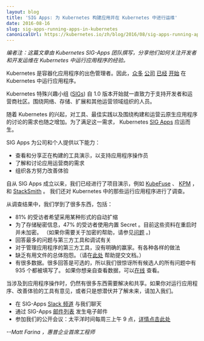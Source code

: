 ```yaml
---
layout: blog
title: 'SIG Apps: 为 Kubernetes 构建应用并在 Kubernetes 中进行运维'
date: 2016-08-16
slug: sig-apps-running-apps-in-kubernetes
canonicalUrl: https://kubernetes.io/zh/blog/2016/08/sig-apps-running-apps-in-kubernetes/
---
```


<!--
---
title: " SIG Apps: build apps for and operate them in Kubernetes "
date: 2016-08-16
slug: sig-apps-running-apps-in-kubernetes
canonicalUrl: https://kubernetes.io/blog/2016/08/sig-apps-running-apps-in-kubernetes/
url: /blog/2016/08/Sig-Apps-Running-Apps-In-Kubernetes
---
-->
<!--_Editor’s note: This post is by the Kubernetes SIG-Apps team sharing how they focus on the developer and devops experience of running applications in Kubernetes._  

Kubernetes is an incredible manager for containerized applications. Because of this, [numerous](https://kubernetes.io/blog/2016/02/sharethis-kubernetes-in-production) [companies](https://blog.box.com/blog/kubernetes-box-microservices-maximum-velocity/) [have](http://techblog.yahoo.co.jp/infrastructure/os_n_k8s/) [started](http://www.nextplatform.com/2015/11/12/inside-ebays-shift-to-kubernetes-and-containers-atop-openstack/) to run their applications in Kubernetes.  

Kubernetes Special Interest Groups ([SIGs](https://github.com/kubernetes/community/blob/master/README.md#special-interest-groups-sig)) have been around to support the community of developers and operators since around the 1.0 release. People organized around networking, storage, scaling and other operational areas.  

As Kubernetes took off, so did the need for tools, best practices, and discussions around building and operating cloud native applications. To fill that need the Kubernetes [SIG Apps](https://github.com/kubernetes/community/tree/master/sig-apps) came into existence.  

SIG Apps is a place where companies and individuals can:-->  

_编者注：这篇文章由 Kubernetes SIG-Apps 团队撰写，分享他们如何关注开发者和开发运维在 Kubernetes 中运行应用程序的经验。_

Kubernetes 是容器化应用程序的出色管理者。因此，[众多](https://kubernetes.io/blog/2016/02/sharethis-kubernetes-in-production)
[公司](https://blog.box.com/blog/kubernetes-box-microservices-maximum-velocity/)
[已经](http://techblog.yahoo.co.jp/infrastructure/os_n_k8s/)
[开始](http://www.nextplatform.com/2015/11/12/inside-ebays-shift-to-kubernetes-and-containers-atop-openstack/) 在 Kubernetes 中运行应用程序。

Kubernetes 特殊兴趣小组 ([SIGs](https://github.com/kubernetes/community/blob/master/README.md#special-interest-groups-sig))
自 1.0 版本开始就一直致力于支持开发者和运营商社区。围绕网络、存储、扩展和其他运营领域组织的人员。

随着 Kubernetes 的兴起，对工具、最佳实践以及围绕构建和运营云原生应用程序的讨论的需求也随之增加。为了满足这一需求，
Kubernetes [SIG Apps](https://github.com/kubernetes/community/tree/master/sig-apps) 应运而生。

SIG Apps 为公司和个人提供以下能力：

<!--- see and share demos of the tools being built to enable app operators
- learn about and discuss needs of app operators
- organize around efforts to improve the experience-->

- 查看和分享正在构建的工具演示，以支持应用程序操作员
- 了解和讨论应用运营商的需求
- 组织各方努力改善体验

<!--Since the inception of SIG Apps we’ve had demos of projects like [KubeFuse](https://github.com/opencredo/kubefuse), [KPM](https://github.com/kubespray/kpm), and [StackSmith](https://stacksmith.bitnami.com/). We’ve also executed on a survey of those operating apps in Kubernetes.  

From the survey results we’ve learned a number of things including:-->  

自从 SIG Apps 成立以来，我们已经进行了项目演示，例如 [KubeFuse](https://github.com/opencredo/kubefuse) 、
[KPM](https://github.com/kubespray/kpm) ，和 [StackSmith](https://stacksmith.bitnami.com/) 。 
我们还对 Kubernetes 中的那些运行应用程序进行了调查。

从调查结果中，我们学到了很多东西，包括：

<!-- - That 81% of respondents want some form of autoscaling
- To store secret information 47% of respondents use built-in secrets. At reset these are not currently encrypted. (If you want to help add encryption there is an [issue](https://github.com/kubernetes/kubernetes/issues/10439) for that.)&nbsp;
- The most responded questions had to do with 3rd party tools and debugging
- For 3rd party tools to manage applications there were no clear winners. There are a wide variety of practices
- An overall complaint about a lack of useful documentation. (Help contribute to the docs [here](https://github.com/kubernetes/kubernetes.github.io).)
- There’s a lot of data. Many of the responses were optional so we were surprised that 935 of all questions across all candidates were filled in. If you want to look at the data yourself it’s [available online](https://docs.google.com/spreadsheets/d/15SUL7QTpR4Flrp5eJ5TR8A5ZAFwbchfX2QL4MEoJFQ8/edit?usp=sharing).-->

- 81% 的受访者希望采用某种形式的自动扩缩
- 为了存储秘密信息，47% 的受访者使用内置 Secret 。目前这些资料在重启时并未加密。
（如果你需要关于加密的帮助，请参见[问题](https://github.com/kubernetes/kubernetes/issues/10439) 。)&nbsp;
- 回答最多的问题与第三方工具和调试有关
- 对于管理应用程序的第三方工具，没有明确的赢家。有各种各样的做法
- 缺乏有用文件的总体抱怨。（请在[此处](https://github.com/kubernetes/kubernetes.github.io) 帮助提交文档。）
- 有很多数据。很多回答是可选的，所以我们很惊讶所有候选人的所有问题中有 935 个都被填写了。
如果你想亲自查看数据，可以[在线](https://docs.google.com/spreadsheets/d/15SUL7QTpR4Flrp5eJ5TR8A5ZAFwbchfX2QL4MEoJFQ8/edit?usp=sharing) 查看。

<!--When it comes to application operation there’s still a lot to be figured out and shared. If you've got opinions about running apps, tooling to make the experience better, or just want to lurk and learn about what's going please come join us.-->  

当涉及到应用程序操作时，仍然有很多东西需要解决和共享。如果你对运行应用程序、改善体验的工具有意见，或者只是想潜伏并了解未来，请加入我们。

<!--- Chat with us on SIG-Apps [Slack channel](https://kubernetes.slack.com/messages/sig-apps)
- Email as at SIG-Apps [mailing list](https://groups.google.com/forum/#!forum/kubernetes-sig-apps)
- Join our open meetings: weekly at 9AM PT on Wednesdays, [full details here](https://github.com/kubernetes/community/blob/master/sig-apps/README.md#meeting).-->

- 在 SIG-Apps [Slack 频道](https://kubernetes.slack.com/messages/sig-apps)
与我们聊天
- 通过 SIG-Apps [邮件列表](https://groups.google.com/forum/#!forum/kubernetes-sig-apps) 发生电子邮件
- 参加我们的公开会议：太平洋时间每周三上午 9 点，[详情点击此处](https://github.com/kubernetes/community/blob/master/sig-apps/README.md#meeting)

<!--_--Matt Farina, Principal Engineer, Hewlett Packard Enterprise_-->  
_--Matt Farina ，惠普企业首席工程师_ 